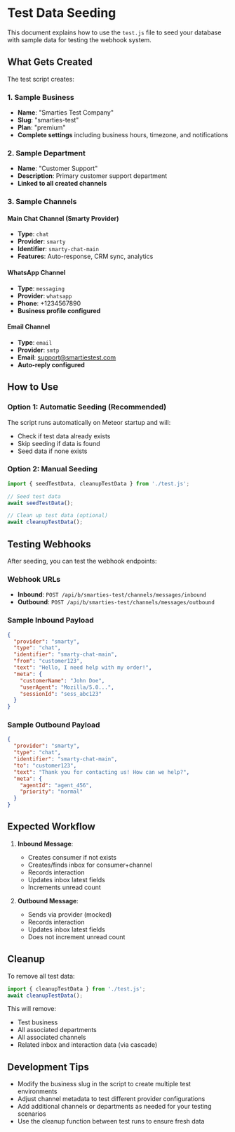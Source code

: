# Test Data Seeding

This document explains how to use the `test.js` file to seed your database with sample data for testing the webhook system.

## What Gets Created

The test script creates:

### 1. Sample Business
- **Name**: "Smarties Test Company"
- **Slug**: "smarties-test"
- **Plan**: "premium"
- **Complete settings** including business hours, timezone, and notifications

### 2. Sample Department
- **Name**: "Customer Support"
- **Description**: Primary customer support department
- **Linked to all created channels**

### 3. Sample Channels

#### Main Chat Channel (Smarty Provider)
- **Type**: `chat`
- **Provider**: `smarty`
- **Identifier**: `smarty-chat-main`
- **Features**: Auto-response, CRM sync, analytics

#### WhatsApp Channel
- **Type**: `messaging`
- **Provider**: `whatsapp`
- **Phone**: +1234567890
- **Business profile configured**

#### Email Channel
- **Type**: `email`
- **Provider**: `smtp`
- **Email**: support@smartiestest.com
- **Auto-reply configured**

## How to Use

### Option 1: Automatic Seeding (Recommended)
The script runs automatically on Meteor startup and will:
- Check if test data already exists
- Skip seeding if data is found
- Seed data if none exists

### Option 2: Manual Seeding
```javascript
import { seedTestData, cleanupTestData } from './test.js';

// Seed test data
await seedTestData();

// Clean up test data (optional)
await cleanupTestData();
```

## Testing Webhooks

After seeding, you can test the webhook endpoints:

### Webhook URLs
- **Inbound**: `POST /api/b/smarties-test/channels/messages/inbound`
- **Outbound**: `POST /api/b/smarties-test/channels/messages/outbound`

### Sample Inbound Payload
```json
{
  "provider": "smarty",
  "type": "chat",
  "identifier": "smarty-chat-main",
  "from": "customer123",
  "text": "Hello, I need help with my order!",
  "meta": {
    "customerName": "John Doe",
    "userAgent": "Mozilla/5.0...",
    "sessionId": "sess_abc123"
  }
}
```

### Sample Outbound Payload
```json
{
  "provider": "smarty",
  "type": "chat",
  "identifier": "smarty-chat-main",
  "to": "customer123",
  "text": "Thank you for contacting us! How can we help?",
  "meta": {
    "agentId": "agent_456",
    "priority": "normal"
  }
}
```

## Expected Workflow

1. **Inbound Message**:
   - Creates consumer if not exists
   - Creates/finds inbox for consumer+channel
   - Records interaction
   - Updates inbox latest fields
   - Increments unread count

2. **Outbound Message**:
   - Sends via provider (mocked)
   - Records interaction
   - Updates inbox latest fields
   - Does not increment unread count

## Cleanup

To remove all test data:
```javascript
import { cleanupTestData } from './test.js';
await cleanupTestData();
```

This will remove:
- Test business
- All associated departments
- All associated channels
- Related inbox and interaction data (via cascade)

## Development Tips

- Modify the business slug in the script to create multiple test environments
- Adjust channel metadata to test different provider configurations
- Add additional channels or departments as needed for your testing scenarios
- Use the cleanup function between test runs to ensure fresh data
